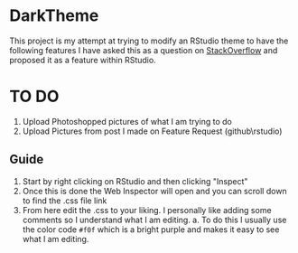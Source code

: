 # DarkTheme
This project is my attempt at trying to modify an RStudio theme to have the following features I have asked this as a question on [StackOverflow](https://stackoverflow.com/questions/37635237/editing-r-studio-theme-in-cache-css-theme-file-ace-editor/54137279#54137279)
and proposed it as a feature within RStudio. 


# TO DO

1) Upload Photoshopped pictures of what I am trying to do 
2) Upload Pictures from post I made on Feature Request (github\rstudio)

## Guide
 1. Start by right clicking on RStudio and then clicking "Inspect"
 2. Once this is done the Web Inspector will open and you can scroll down to find the .css file link
 3. From here edit the .css to your liking. I personally like adding some comments so I understand what I am editing.
    a. To do this I usually use the color code `#f0f` which is a bright purple and makes it easy to see what I am editing.
  
 
